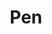 ---
title: Pen
tags: ["pen", "writing", "ink", "drawing", "art", "scribble", "stationery"]
icon: pen
svg: '<svg xmlns="http://www.w3.org/2000/svg" width="24" height="24" fill="none" viewBox="0 0 24 24" stroke-width="1.5" stroke-linecap="round" stroke-linejoin="round" stroke="currentColor"><path d="m7.63 7.63 3.006 3.006M3.042 4.34l2.616 9.157c.778 2.723 2.933 4.6 5.764 4.6a5.61 5.61 0 0 0 1.264-.148c.392-.09.812-.001 1.097.283l2.46 2.46c.41.41 1.075.41 1.485 0l2.964-2.965a1.05 1.05 0 0 0 0-1.486l-2.455-2.455c-.284-.284-.373-.703-.284-1.094.094-.415.145-.84.145-1.27 0-2.832-1.877-4.987-4.6-5.765L4.341 3.042a1.05 1.05 0 0 0-1.3 1.299"/></svg>'
---